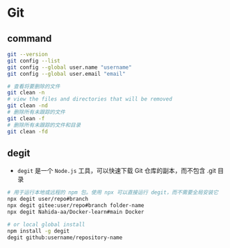 # Git

## command

```sh
git --version
git config --list
git config --global user.name "username"
git config --global user.email "email"

# 查看将要删除的文件
git clean -n
# view the files and directories that will be removed
git clean -nd
# 删除所有未跟踪的文件
git clean -f
# 删除所有未跟踪的文件和目录
git clean -fd
```


## degit

- `degit` 是一个 `Node.js` 工具，可以快速下载 Git 仓库的副本，而不包含 .git 目录

```sh
# 用于运行本地或远程的 npm 包。使用 npx 可以直接运行 degit，而不需要全局安装它
npx degit user/repo#branch
npx degit gitee:user/repo#branch folder-name
npx degit Nahida-aa/Docker-learn#main Docker

# or local global install
npm install -g degit
degit github:username/repository-name
```
